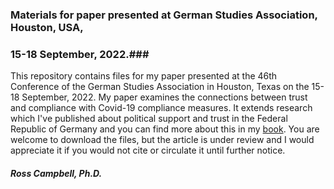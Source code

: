### Materials for paper presented at German Studies Association, Houston, USA, 
### 15-18 September, 2022.###

This repository contains files for my paper presented at the 46th Conference of the German Studies Association in Houston, Texas on the 15-18 September, 2022. My paper examines the connections between trust and compliance with Covid-19 compliance measures. It extends research which I've published about political support and trust in the Federal Republic of Germany and you can find more about this in my [book](https://www.palgrave.com/gb/book/9783030037918). You are welcome to download the files, but the article is under review and I would appreciate it if you would not cite or circulate it until further notice.

##### Ross Campbell, Ph.D. #####


